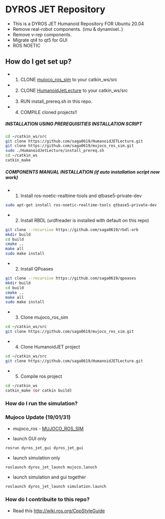 # DYROS JET Repository 

* This is a DYROS JET Humanoid Repository FOR Ubuntu 20.04
* Remove real-robot components. (imu & dynamixel..)
* Remove v-rep components.
* Migrate qt4 to qt5 for GUI
* ROS NOETIC



## How do I get set up? ##

* 1. CLONE [mujoco_ros_sim](https://github.com/saga0619/mujoco_ros_sim) to your catkin_ws/src
* 2. CLONE [HumanoidJetLecture](https://github.com/saga0619/HumanoidJetLecture) to your catkin_ws/src
* 3. RUN install_prereq.sh in this repo.
* 4. COMPILE cloned projects!!


##### INSTALLATION USING PREREQUISITIES INSTALLATION SCRIPT 
```sh
cd ~/catkin_ws/src
git clone https://github.com/saga0619/HumanoidJETLecture.git
git clone https://github.com/saga0619/mujoco_ros_sim.git
sudo ./HumanoidJetLecture/install_prereq.sh
cd ~/catkin_ws
catkin_make
```

##### COMPONENTS MANUAL INSTALLATION (if auto installation script now work)

* 1. Install ros-noetic-realtime-tools and qtbase5-private-dev
```sh
sudo apt-get install ros-noetic-realtime-tools qtbase5-private-dev
```

* 2. Install RBDL (urdfreader is installed with default on this repo)
```sh
git clone --recursive https://github.com/saga0619/rbdl-orb
mkdir build
cd build
cmake ..
make all
sudo make install
```

* 2. Install QPoases
```sh
git clone --recursive https://github.com/saga0619/qpoases
mkdir build
cd build
cmake ..
make all
sudo make install
```
 
* 3. Clone mujoco_ros_sim
```sh
cd ~/catkin_ws/src
git clone https://github.com/saga0619/mujoco_ros_sim.git
```

* 4. Clone HumanoidJET project
```sh
cd ~/catkin_ws/src
git clone https://github.com/saga0619/HumanoidJETLecture.git
```

* 5. Compile ros project
```sh
cd ~/catkin_ws
catkin_make (or catkin build)
```


### How do I run the simulation? ###
### Mujoco Update (19/01/31) ###
* mujoco_ros - [MUJOCO_ROS_SIM](https://github.com/saga0619/mujoco_ros_sim)

* launch GUI only
```sh
rosrun dyros_jet_gui dyros_jet_gui
```

* launch simulation only
```sh
roslaunch dyros_jet_launch mujoco.lanuch
```

* launch simulation and gui together
```sh
roslaunch dyros_jet_launch simulation.launch
```

### How do I contribuite to this repo? ###
* Read this http://wiki.ros.org/CppStyleGuide

